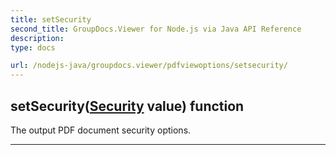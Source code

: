 ```yaml
---
title: setSecurity
second_title: GroupDocs.Viewer for Node.js via Java API Reference
description: 
type: docs

url: /nodejs-java/groupdocs.viewer/pdfviewoptions/setsecurity/
---
```


## setSecurity([Security](../../security) value)  function

 The output PDF document security options.
 


---


